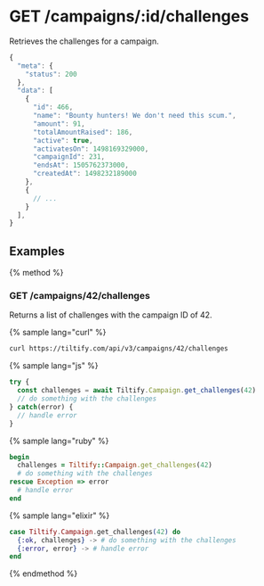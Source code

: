 # GET /campaigns/:id/challenges

Retrieves the challenges for a campaign.

```js
{
  "meta": {
    "status": 200
  },
  "data": [
    {
      "id": 466,
      "name": "Bounty hunters! We don't need this scum.",
      "amount": 91,
      "totalAmountRaised": 186,
      "active": true,
      "activatesOn": 1498169329000,
      "campaignId": 231,
      "endsAt": 1505762373000,
      "createdAt": 1498232189000
    },
    {
      // ...
    }
  ],
}
```

## Examples

{% method %}
### GET /campaigns/42/challenges
Returns a list of challenges with the campaign ID of 42.

{% sample lang="curl" %}
```bash
curl https://tiltify.com/api/v3/campaigns/42/challenges
```

{% sample lang="js" %}
```js
try {
  const challenges = await Tiltify.Campaign.get_challenges(42)
  // do something with the challenges
} catch(error) {
  // handle error
}
```

{% sample lang="ruby" %}
```ruby
begin
  challenges = Tiltify::Campaign.get_challenges(42)
  # do something with the challenges
rescue Exception => error
  # handle error
end
```

{% sample lang="elixir" %}
```elixir
case Tiltify.Campaign.get_challenges(42) do
  {:ok, challenges} -> # do something with the challenges
  {:error, error} -> # handle error
end
```

{% endmethod %}
